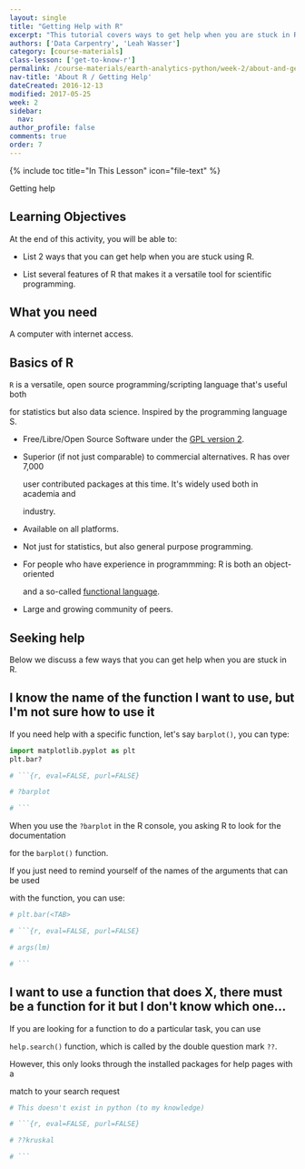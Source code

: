 ```yaml
---
layout: single
title: "Getting Help with R"
excerpt: "This tutorial covers ways to get help when you are stuck in R. "
authors: ['Data Carpentry', 'Leah Wasser']
category: [course-materials]
class-lesson: ['get-to-know-r']
permalink: /course-materials/earth-analytics-python/week-2/about-and-get-help-with-R/
nav-title: 'About R / Getting Help'
dateCreated: 2016-12-13
modified: 2017-05-25
week: 2
sidebar:
  nav:
author_profile: false
comments: true
order: 7
---
```




{% include toc title="In This Lesson" icon="file-text" %}



Getting help



<div class='notice--success' markdown="1">



## <i class="fa fa-graduation-cap" aria-hidden="true"></i> Learning Objectives

At the end of this activity, you will be able to:



* List 2 ways that you can get help when you are stuck using R.

* List several features of R that makes it a versatile tool for scientific programming.



## <i class="fa fa-check-square-o fa-2" aria-hidden="true"></i> What you need



A computer with internet access.



</div>



## Basics of R



`R` is a versatile, open source programming/scripting language that's useful both

for statistics but also data science. Inspired by the programming language S.



* Free/Libre/Open Source Software under the [GPL version 2](https://www.gnu.org/licenses/old-licenses/gpl-2.0.html).

* Superior (if not just comparable) to commercial alternatives. R has over 7,000

  user contributed packages at this time. It's widely used both in academia and

  industry.

* Available on all platforms.

* Not just for statistics, but also general purpose programming.

* For people who have experience in programmming: R is both an object-oriented

  and a so-called [functional language](http://adv-r.had.co.nz/Functional-programming.html).

* Large and growing community of peers.



## Seeking help



Below we discuss a few ways that you can get help when you are stuck in R.





## I know the name of the function I want to use, but I'm not sure how to use it



If you need help with a specific function, let's say `barplot()`, you can type:





```python
import matplotlib.pyplot as plt
plt.bar?
```


```python
# ```{r, eval=FALSE, purl=FALSE}

# ?barplot

# ```

```



When you use the `?barplot` in the R console, you asking R to look for the documentation

for the `barplot()` function.



If you just need to remind yourself of the names of the arguments that can be used

with the function, you can use:





```python
# plt.bar(<TAB>
```


```python
# ```{r, eval=FALSE, purl=FALSE}

# args(lm)

# ```

```



## I want to use a function that does X, there must be a function for it but I don't know which one...



If you are looking for a function to do a particular task, you can use

`help.search()` function, which is called by the double question mark `??`.

However, this only looks through the installed packages for help pages with a

match to your search request





```python
# This doesn't exist in python (to my knowledge)
```


```python
# ```{r, eval=FALSE, purl=FALSE}

# ??kruskal

# ```

```
